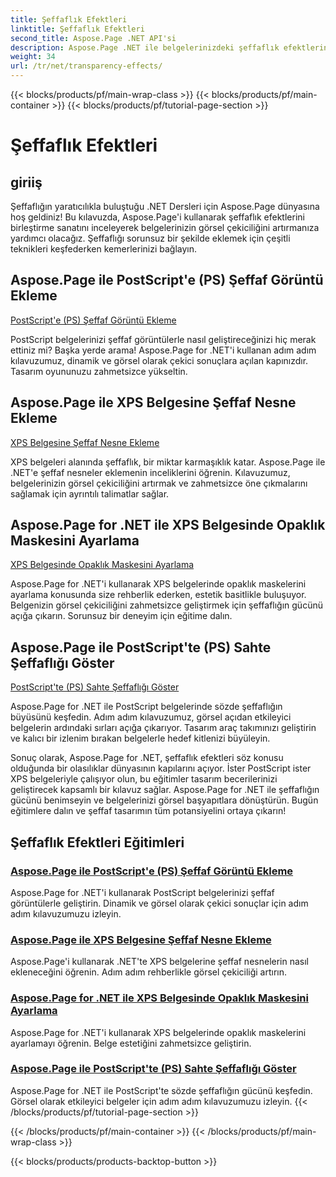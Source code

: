 ```yaml
---
title: Şeffaflık Efektleri
linktitle: Şeffaflık Efektleri
second_title: Aspose.Page .NET API'si
description: Aspose.Page .NET ile belgelerinizdeki şeffaflık efektlerinin büyüsünü keşfedin. Çarpıcı görsel geliştirmeler için tasarımınızı adım adım eğitimlerle geliştirin.
weight: 34
url: /tr/net/transparency-effects/
---
```


{{< blocks/products/pf/main-wrap-class >}}
{{< blocks/products/pf/main-container >}}
{{< blocks/products/pf/tutorial-page-section >}}

# Şeffaflık Efektleri


## giriiş

Şeffaflığın yaratıcılıkla buluştuğu .NET Dersleri için Aspose.Page dünyasına hoş geldiniz! Bu kılavuzda, Aspose.Page'i kullanarak şeffaflık efektlerini birleştirme sanatını inceleyerek belgelerinizin görsel çekiciliğini artırmanıza yardımcı olacağız. Şeffaflığı sorunsuz bir şekilde eklemek için çeşitli teknikleri keşfederken kemerlerinizi bağlayın.

## Aspose.Page ile PostScript'e (PS) Şeffaf Görüntü Ekleme
[PostScript'e (PS) Şeffaf Görüntü Ekleme](./add-transparent-image-to-postscript-ps/)

PostScript belgelerinizi şeffaf görüntülerle nasıl geliştireceğinizi hiç merak ettiniz mi? Başka yerde arama! Aspose.Page for .NET'i kullanan adım adım kılavuzumuz, dinamik ve görsel olarak çekici sonuçlara açılan kapınızdır. Tasarım oyununuzu zahmetsizce yükseltin.

## Aspose.Page ile XPS Belgesine Şeffaf Nesne Ekleme
[XPS Belgesine Şeffaf Nesne Ekleme](./add-transparent-object-to-xps-document/)

XPS belgeleri alanında şeffaflık, bir miktar karmaşıklık katar. Aspose.Page ile .NET'e şeffaf nesneler eklemenin inceliklerini öğrenin. Kılavuzumuz, belgelerinizin görsel çekiciliğini artırmak ve zahmetsizce öne çıkmalarını sağlamak için ayrıntılı talimatlar sağlar.

## Aspose.Page for .NET ile XPS Belgesinde Opaklık Maskesini Ayarlama
[XPS Belgesinde Opaklık Maskesini Ayarlama](./set-opacity-mask-in-xps-document/)

Aspose.Page for .NET'i kullanarak XPS belgelerinde opaklık maskelerini ayarlama konusunda size rehberlik ederken, estetik basitlikle buluşuyor. Belgenizin görsel çekiciliğini zahmetsizce geliştirmek için şeffaflığın gücünü açığa çıkarın. Sorunsuz bir deneyim için eğitime dalın.

## Aspose.Page ile PostScript'te (PS) Sahte Şeffaflığı Göster
[PostScript'te (PS) Sahte Şeffaflığı Göster](./show-pseudo-transparency-in-postscript-ps/)

Aspose.Page for .NET ile PostScript belgelerinde sözde şeffaflığın büyüsünü keşfedin. Adım adım kılavuzumuz, görsel açıdan etkileyici belgelerin ardındaki sırları açığa çıkarıyor. Tasarım araç takımınızı geliştirin ve kalıcı bir izlenim bırakan belgelerle hedef kitlenizi büyüleyin.

Sonuç olarak, Aspose.Page for .NET, şeffaflık efektleri söz konusu olduğunda bir olasılıklar dünyasının kapılarını açıyor. İster PostScript ister XPS belgeleriyle çalışıyor olun, bu eğitimler tasarım becerilerinizi geliştirecek kapsamlı bir kılavuz sağlar. Aspose.Page for .NET ile şeffaflığın gücünü benimseyin ve belgelerinizi görsel başyapıtlara dönüştürün. Bugün eğitimlere dalın ve şeffaf tasarımın tüm potansiyelini ortaya çıkarın!
## Şeffaflık Efektleri Eğitimleri
### [Aspose.Page ile PostScript'e (PS) Şeffaf Görüntü Ekleme](./add-transparent-image-to-postscript-ps/)
Aspose.Page for .NET'i kullanarak PostScript belgelerinizi şeffaf görüntülerle geliştirin. Dinamik ve görsel olarak çekici sonuçlar için adım adım kılavuzumuzu izleyin.
### [Aspose.Page ile XPS Belgesine Şeffaf Nesne Ekleme](./add-transparent-object-to-xps-document/)
Aspose.Page'i kullanarak .NET'te XPS belgelerine şeffaf nesnelerin nasıl ekleneceğini öğrenin. Adım adım rehberlikle görsel çekiciliği artırın.
### [Aspose.Page for .NET ile XPS Belgesinde Opaklık Maskesini Ayarlama](./set-opacity-mask-in-xps-document/)
Aspose.Page for .NET'i kullanarak XPS belgelerinde opaklık maskelerini ayarlamayı öğrenin. Belge estetiğini zahmetsizce geliştirin.
### [Aspose.Page ile PostScript'te (PS) Sahte Şeffaflığı Göster](./show-pseudo-transparency-in-postscript-ps/)
Aspose.Page for .NET ile PostScript'te sözde şeffaflığın gücünü keşfedin. Görsel olarak etkileyici belgeler için adım adım kılavuzumuzu izleyin.
{{< /blocks/products/pf/tutorial-page-section >}}

{{< /blocks/products/pf/main-container >}}
{{< /blocks/products/pf/main-wrap-class >}}

{{< blocks/products/products-backtop-button >}}
